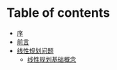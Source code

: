 # Table of contents

* [序](README.md)
* [前言](qian-yan.md)
* [线性规划问题](xian-xing-gui-hua-wen-ti/README.md)
  * [线性规划基础概念](xian-xing-gui-hua-wen-ti/xian-xing-gui-hua-ji-chu-gai-nian.md)

